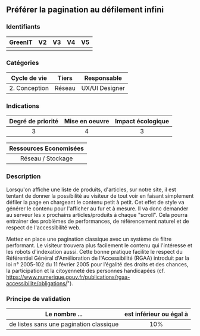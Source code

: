 ## Préférer la pagination au défilement infini

### Identifiants

| GreenIT | V2  | V3  | V4  | V5  |
| :-----: | :-: | :-: | :-: | :-: |
|         |     |     |     |     |

### Catégories

| Cycle de vie  | Tiers  |  Responsable   |
| :-----------: | :----: | :------------: |
| 2. Conception | Réseau | UX/UI Designer |

### Indications

| Degré de priorité | Mise en oeuvre | Impact écologique |
| :---------------: | :------------: | :---------------: |
|         3         |       4        |         3         |

| Ressources Economisées |
| :--------------------: |
|   Réseau / Stockage    |

### Description

Lorsqu'on affiche une liste de produits, d'articles, sur notre site, il est tentant de donner la possibilité au visiteur de tout voir en faisant simplement défiler la page en chargeant le contenu petit à petit.
Cet effet de style va générer le contenu pour l'afficher au fur et à mesure. Il va donc demander au serveur les x prochains articles/produits à chaque "scroll". Cela pourra entrainer des problèmes de performances, de référencement naturel et de respect de l'accessibilité web.

Mettez en place une pagination classique avec un système de filtre performant. Le visiteur trouvera plus facilement le contenu qui l'intéresse et les robots d'indexation aussi.
Cette bonne pratique facilite le respect du Référentiel Général d'Amélioration de l'Accessibilité (RGAA) introduit par la loi n° 2005-102 du 11 février 2005 pour l’égalité des droits et des chances, la participation et la citoyenneté des personnes handicapées (cf. https://www.numerique.gouv.fr/publications/rgaa-accessibilite/obligations/").

### Principe de validation

| Le nombre ...                           | est inférieur ou égal à |
| --------------------------------------- | :---------------------: |
| de listes sans une pagination classique |           10%           |
